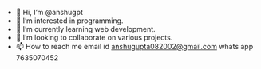 - 👋 Hi, I’m @anshugpt
- 👀 I’m interested in programming. 
- 🌱 I’m currently learning web development.
- 💞️ I’m looking to collaborate on various projects.
- 📫 How to reach me email id anshugupta082002@gmail.com whats app 7635070452

<!---
anshugpt/anshugpt is a ✨ special ✨ repository because its `README.md` (this file) appears on your GitHub profile.
You can click the Preview link to take a look at your changes.
--->
